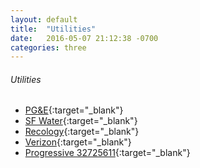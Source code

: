 ```yaml
---
layout: default
title:  "Utilities"
date:   2016-05-07 21:12:38 -0700
categories: three
---
```

###### Utilities
*   [PG&E](http://www.pge.com/myhome/){:target="_blank"}
*   [SF Water](https://sfwater.org/){:target="_blank"}
*   [Recology](https://secure8.i-doxs.net/Recology/Default.aspx){:target="_blank"}
*   [Verizon](http://www.verizonwireless.com/){:target="_blank"}
*   [Progressive 32725611](http://www.progressive.com/login.aspx){:target="_blank"}
